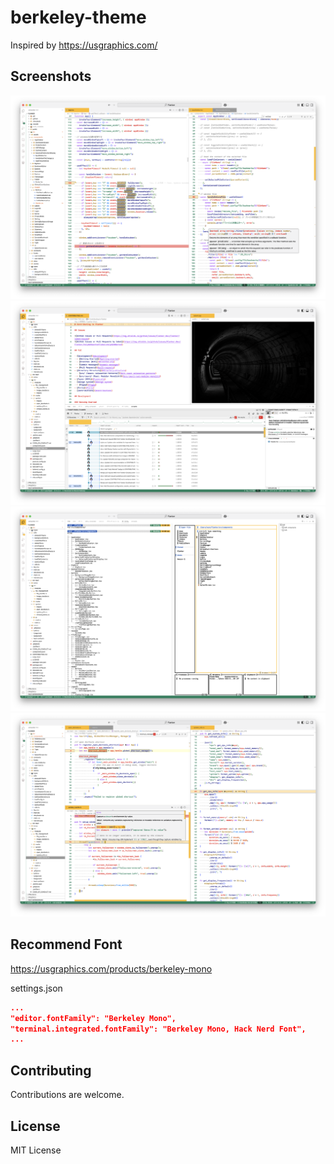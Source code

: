 # berkeley-theme

Inspired by https://usgraphics.com/

## Screenshots

<img src="https://github.com/Coordinate-Cat/berkeley-theme/blob/main/images/screenshot/preference1.png" alt="preference1" />
<img src="https://github.com/Coordinate-Cat/berkeley-theme/blob/main/images/screenshot/preference2.png" alt="preference2" />
<img src="https://github.com/Coordinate-Cat/berkeley-theme/blob/main/images/screenshot/preference3.png" alt="preference3" />
<img src="https://github.com/Coordinate-Cat/berkeley-theme/blob/main/images/screenshot/preference4.png" alt="preference4" />

## Recommend Font

https://usgraphics.com/products/berkeley-mono

settings.json

```json
...
"editor.fontFamily": "Berkeley Mono",
"terminal.integrated.fontFamily": "Berkeley Mono, Hack Nerd Font",
...
```

## Contributing

Contributions are welcome.

## License

MIT License

